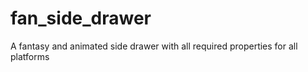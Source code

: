 # fan_side_drawer

A fantasy and animated side drawer with all required properties for all platforms
